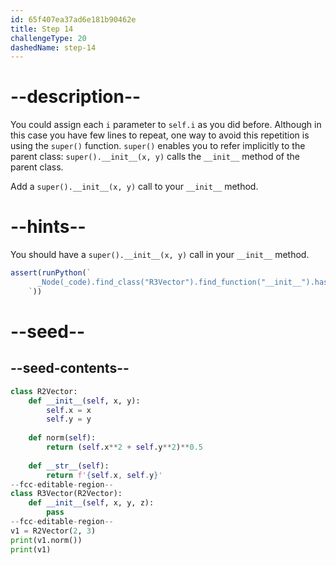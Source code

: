 ```yaml
---
id: 65f407ea37ad6e181b90462e
title: Step 14
challengeType: 20
dashedName: step-14
---
```


# --description--

You could assign each `i` parameter to `self.i` as you did before. Although in this case you have few lines to repeat, one way to avoid this repetition is using the `super()` function. `super()` enables you to refer implicitly to the parent class: `super().__init__(x, y)` calls the `__init__` method of the parent class.

Add a `super().__init__(x, y)` call to your `__init__` method.

# --hints--

You should have a `super().__init__(x, y)` call in your `__init__` method.

```js
assert(runPython(`
      _Node(_code).find_class("R3Vector").find_function("__init__").has_stmt("super().__init__(x, y)")
    `))
```

# --seed--

## --seed-contents--

```py
class R2Vector:
    def __init__(self, x, y):
        self.x = x
        self.y = y
        
    def norm(self):
        return (self.x**2 + self.y**2)**0.5
        
    def __str__(self):
        return f'{self.x, self.y}'
--fcc-editable-region--
class R3Vector(R2Vector):
    def __init__(self, x, y, z):
        pass
--fcc-editable-region--
v1 = R2Vector(2, 3)
print(v1.norm())
print(v1)
```
